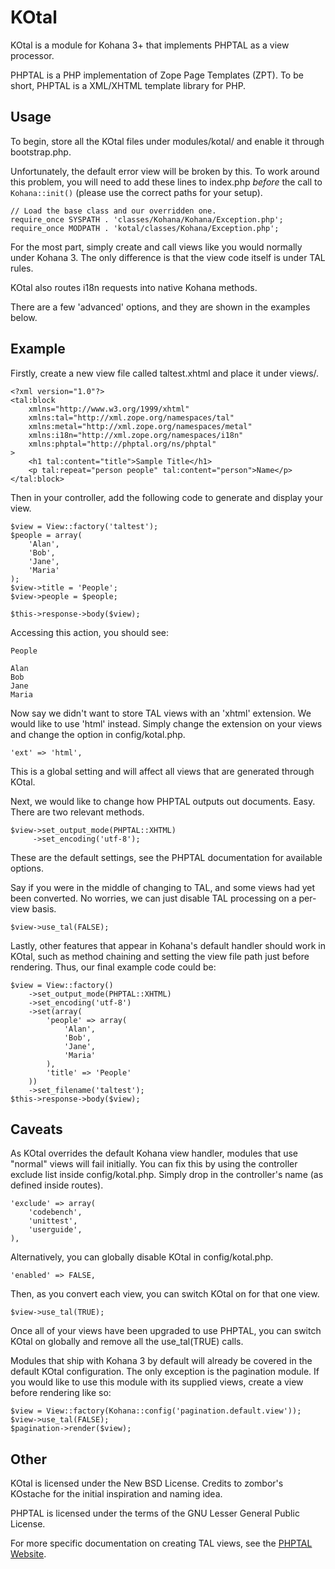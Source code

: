 KOtal
====

KOtal is a module for Kohana 3+ that implements PHPTAL as a view processor.

PHPTAL is a PHP implementation of Zope Page Templates (ZPT). To be short, PHPTAL is a XML/XHTML template library for PHP.

Usage
----

To begin, store all the KOtal files under modules/kotal/ and enable it through bootstrap.php.

Unfortunately, the default error view will be broken by this. To work around this problem, you will need to add these lines to index.php *before* the call to `Kohana::init()` (please use the correct paths for your setup).

	// Load the base class and our overridden one.
	require_once SYSPATH . 'classes/Kohana/Kohana/Exception.php';
	require_once MODPATH . 'kotal/classes/Kohana/Exception.php';

For the most part, simply create and call views like you would normally under Kohana 3. The only difference is that the view code itself is under TAL rules.

KOtal also routes i18n requests into native Kohana methods.

There are a few 'advanced' options, and they are shown in the examples below.

Example
----

Firstly, create a new view file called taltest.xhtml and place it under views/.

	<?xml version="1.0"?>
	<tal:block
		xmlns="http://www.w3.org/1999/xhtml"
		xmlns:tal="http://xml.zope.org/namespaces/tal"
		xmlns:metal="http://xml.zope.org/namespaces/metal"
		xmlns:i18n="http://xml.zope.org/namespaces/i18n"
		xmlns:phptal="http://phptal.org/ns/phptal"
	>
		<h1 tal:content="title">Sample Title</h1>
		<p tal:repeat="person people" tal:content="person">Name</p>
	</tal:block>

Then in your controller, add the following code to generate and display your view.

	$view = View::factory('taltest');
	$people = array(
		'Alan',
		'Bob',
		'Jane',
		'Maria'
	);
	$view->title = 'People';
	$view->people = $people;

	$this->response->body($view);

Accessing this action, you should see:

	People

	Alan
	Bob
	Jane
	Maria

Now say we didn't want to store TAL views with an 'xhtml' extension. We would like to use 'html' instead. Simply change the extension on your views and change the option in config/kotal.php.

	'ext' => 'html',

This is a global setting and will affect all views that are generated through KOtal.

Next, we would like to change how PHPTAL outputs out documents. Easy. There are two relevant methods.

	$view->set_output_mode(PHPTAL::XHTML)
	     ->set_encoding('utf-8');

These are the default settings, see the PHPTAL documentation for available options.

Say if you were in the middle of changing to TAL, and some views had yet been converted. No worries, we can just disable TAL processing on a per-view basis.

	$view->use_tal(FALSE);

Lastly, other features that appear in Kohana's default handler should work in KOtal, such as method chaining and setting the view file path just before rendering. Thus, our final example code could be:

	$view = View::factory()
		->set_output_mode(PHPTAL::XHTML)
		->set_encoding('utf-8')
		->set(array(
			'people' => array(
				'Alan',
				'Bob',
				'Jane',
				'Maria'
			),
			'title' => 'People'
		))
		->set_filename('taltest');
	$this->response->body($view);

Caveats
----

As KOtal overrides the default Kohana view handler, modules that use "normal" views will fail initially. You can fix this by using the controller exclude list inside config/kotal.php. Simply drop in the controller's name (as defined inside routes).

	'exclude' => array(
		'codebench',
		'unittest',
		'userguide',
	),

Alternatively, you can globally disable KOtal in config/kotal.php.

	'enabled' => FALSE,
	
Then, as you convert each view, you can switch KOtal on for that one view.

	$view->use_tal(TRUE);

Once all of your views have been upgraded to use PHPTAL, you can switch KOtal on globally and remove all the use_tal(TRUE) calls.

Modules that ship with Kohana 3 by default will already be covered in the default KOtal configuration. The only exception is the pagination module. If you would like to use this module with its supplied views, create a view before rendering like so:

	$view = View::factory(Kohana::config('pagination.default.view'));
	$view->use_tal(FALSE);
	$pagination->render($view);

Other
----

KOtal is licensed under the New BSD License. Credits to zombor's KOstache for the initial inspiration and naming idea.

PHPTAL is licensed under the terms of the GNU Lesser General Public License.

For more specific documentation on creating TAL views, see the [PHPTAL Website](http://phptal.org/).
